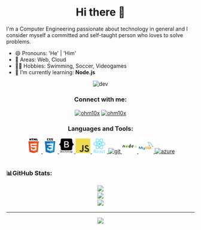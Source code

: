 <h1 align="center">Hi there 👋</h1>

I'm a Computer Engineering passionate about technology in general and I consider myself a committed and self-taught person who loves to solve problems.


- 😄 Pronouns: 'He' | 'Him'
- 🎯 Areas: Web, Cloud
- 🏊‍♂️ Hobbies: Swimming, Soccer, Videogames
- 🌱 I’m currently learning: **Node.js**

   
<div align="center">  
  
![dev](https://user-images.githubusercontent.com/65189994/210685946-561be189-0416-4257-89c3-6a6fa1254515.gif)
  
</div> 
  
  
<h3 align="center">Connect with me:</h3>
<p align="center">
<a href="https://linkedin.com/in/omardrnp" target="blank"><img align="center" src="https://raw.githubusercontent.com/rahuldkjain/github-profile-readme-generator/master/src/images/icons/Social/linked-in-alt.svg" alt="ohm10x" height="30" width="40" /></a>
<a href="https://www.hackerrank.com/omardrnp" target="blank"><img align="center" src="https://raw.githubusercontent.com/rahuldkjain/github-profile-readme-generator/master/src/images/icons/Social/hackerrank.svg" alt="ohm10x" height="30" width="40" /></a>
</p>
  
  
<h3 align="center">Languages and Tools:</h3>
<p align="center"> 
<a href="https://www.w3.org/html/" target="_blank" rel="noreferrer"> <img src="https://raw.githubusercontent.com/devicons/devicon/master/icons/html5/html5-original-wordmark.svg" alt="html5" width="40" height="40"/> </a>   
<a href="https://www.w3schools.com/css/" target="_blank" rel="noreferrer"> <img src="https://raw.githubusercontent.com/devicons/devicon/master/icons/css3/css3-original-wordmark.svg" alt="css3" width="40" height="40"/> </a> 
<a href="https://getbootstrap.com" target="_blank" rel="noreferrer"> <img src="https://raw.githubusercontent.com/devicons/devicon/master/icons/bootstrap/bootstrap-plain-wordmark.svg" alt="bootstrap" width="40" height="40"/> </a> 
<a href="https://developer.mozilla.org/en-US/docs/Web/JavaScript" target="_blank" rel="noreferrer"> <img src="https://raw.githubusercontent.com/devicons/devicon/master/icons/javascript/javascript-original.svg" alt="javascript" width="40" height="40"/> </a> 
<a href="https://reactjs.org/" target="_blank" rel="noreferrer"> <img src="https://raw.githubusercontent.com/devicons/devicon/master/icons/react/react-original-wordmark.svg" alt="react" width="40" height="40"/> </a> 
<a href="https://git-scm.com/" target="_blank" rel="noreferrer"> <img src="https://www.vectorlogo.zone/logos/git-scm/git-scm-icon.svg" alt="git" width="40" height="40"/> </a> 
<a href="https://nodejs.org" target="_blank" rel="noreferrer"> <img src="https://raw.githubusercontent.com/devicons/devicon/master/icons/nodejs/nodejs-original-wordmark.svg" alt="nodejs" width="40" height="40"/> </a> 
<a href="https://www.mysql.com/" target="_blank" rel="noreferrer"> <img src="https://raw.githubusercontent.com/devicons/devicon/master/icons/mysql/mysql-original-wordmark.svg" alt="mysql" width="40" height="40"/> </a> 
<a href="https://azure.microsoft.com/en-in/" target="_blank" rel="noreferrer"> <img src="https://www.vectorlogo.zone/logos/microsoft_azure/microsoft_azure-icon.svg" alt="azure" width="40" height="40"/> </a> 
  

  
 # <h3 align="left"> 📊GitHub Stats:</h3>
 
<div align ="center">  
 <a href="https://github.com/omardrnp">

![](https://github-readme-stats.vercel.app/api?username=omardrnp&theme=dark&hide&hide_border=false_&include_all_commits=false&count_private=false)<br/>
![](https://github-readme-streak-stats.herokuapp.com/?user=omardrnp&theme=dark&hide&hide_border=false)<br/>
![](https://github-readme-stats.vercel.app/api/top-langs/?username=omardrnp&theme=dark&hide&hide_border=false&include_all_commits=false&count_private=false&layout=compact)

---
[![](https://visitcount.itsvg.in/api?id=omardrnp&icon=5&color=12)](https://visitcount.itsvg.in) 
  
  </a>
</div>
